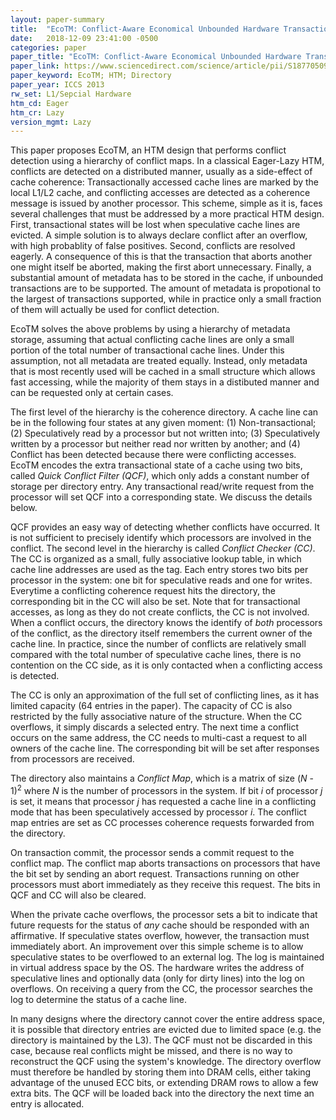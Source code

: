 ```yaml
---
layout: paper-summary
title:  "EcoTM: Conflict-Aware Economical Unbounded Hardware Transactional Memory"
date:   2018-12-09 23:41:00 -0500
categories: paper
paper_title: "EcoTM: Conflict-Aware Economical Unbounded Hardware Transactional Memory"
paper_link: https://www.sciencedirect.com/science/article/pii/S1877050913003335
paper_keyword: EcoTM; HTM; Directory
paper_year: ICCS 2013
rw_set: L1/Sepcial Hardware
htm_cd: Eager
htm_cr: Lazy
version_mgmt: Lazy
---
```


This paper proposes EcoTM, an HTM design that performs conflict detection using a hierarchy of 
conflict maps. In a classical Eager-Lazy HTM, conflicts are detected on a distributed manner, 
usually as a side-effect of cache coherence: Transactionally accessed cache lines are marked 
by the local L1/L2 cache, and conflicting accesses are detected as a coherence message is issued
by another processor. This scheme, simple as it is, faces several challenges that must be addressed 
by a more practical HTM design. First, transactional states will be lost when speculative cache lines 
are evicted. A simple solution is to always declare conflict after an overflow, with high probablity
of false positives. Second, conflicts are resolved eagerly. A consequence of this is that the transaction
that aborts another one might itself be aborted, making the first abort unnecessary. Finally, a
substantial amount of metadata has to be stored in the cache, if unbounded transactions are to be supported.
The amount of metadata is propotional to the largest of transactions supported, while in practice only
a small fraction of them will actually be used for conflict detection.

EcoTM solves the above problems by using a hierarchy of metadata storage, assuming that actual conflicting cache lines
are only a small portion of the total number of transactional cache lines. Under this assumption, not all 
metadata are treated equally. Instead, only metadata that is most recently used will be cached in a small
structure which allows fast accessing, while the majority of them stays in a distibuted manner and can be 
requested only at certain cases.

The first level of the hierarchy is the coherence directory. A cache line can be in the following four states at any 
given moment: (1) Non-transactional; (2) Speculatively read by a processor but not written into; (3) Speculatively written 
by a processor but neither read nor written by another; and (4) Conflict has been detected because there were conflicting 
accesses. EcoTM encodes the extra transactional state of a cache using two bits, called *Quick Conflict Filter (QCF)*, 
which only adds a constant number of storage per directory entry. Any transactional read/write request from the processor 
will set QCF into a corresponding state. We discuss the details below.

QCF provides an easy way of detecting whether conflicts have occurred. It is not sufficient to precisely identify 
which processors are involved in the conflict. The second level in the hierarchy is called *Conflict Checker (CC)*.
The CC is organized as a small, fully associative lookup table, in which cache line addresses are used as the tag. 
Each entry stores two bits per processor in the system: one bit for speculative reads and one for writes. 
Everytime a conflicting coherence request hits the directory, the corresponding bit in the CC will also be set.
Note that for transactional accesses, as long as they do not create conflicts, the CC is not involved. 
When a conflict occurs, the directory knows the identify of *both* processors of the conflict, as the directory
itself remembers the current owner of the cache line. In practice, since the number of conflicts are relatively
small compared with the total number of speculative cache lines, there is no contention on the CC side, as it is 
only contacted when a conflicting access is detected.

The CC is only an approximation of the full set of conflicting lines, as it has limited capacity (64 entries in the paper). 
The capacity of CC is also restricted by the fully associative nature of the structure. When the CC overflows, it simply
discards a selected entry. The next time a conflict occurs on the same address, the CC needs to multi-cast a request to all
owners of the cache line. The corresponding bit will be set after responses from processors are received. 

The directory also maintains a *Conflict Map*, which is a matrix of size (*N* - 1)<sup>2</sup> where *N* is the number of processors 
in the system. If bit *i* of processor *j* is set, it means that processor *j* has requested a cache line in a conflicting 
mode that has been speculatively accessed by processor *i*. The conflict map entries are set as CC processes
coherence requests forwarded from the directory. 

On transaction commit, the processor sends a commit request to the conflict map. The conflict map aborts transactions on 
processors that have the bit set by sending an abort request. Transactions running on other processors must abort immediately 
as they receive this request. The bits in QCF and CC will also be cleared. 

When the private cache overflows, the processor sets a bit to indicate that future requests for the status of *any*
cache should be responded with an affirmative. If speculative states overflow, however, the transaction must immediately
abort. An improvement over this simple scheme is to allow speculative states to be overflowed to an external log.
The log is maintained in virtual address space by the OS. The hardware writes the address of speculative lines and 
optionally data (only for dirty lines) into the log on overflows. On receiving a query from the CC, the processor 
searches the log to determine the status of a cache line. 

In many designs where the directory cannot cover the entire address space, it is possible that directory
entries are evicted due to limited space (e.g. the directory is maintained by the L3). The QCF must not be discarded 
in this case, because real conflicts might be missed, and there is no way to reconstruct the QCF using 
the system's knowledge. The directory overflow must therefore be handled by storing them into DRAM cells, either 
taking advantage of the unused ECC bits, or extending DRAM rows to allow a few extra bits. The QCF will be loaded
back into the directory the next time an entry is allocated.